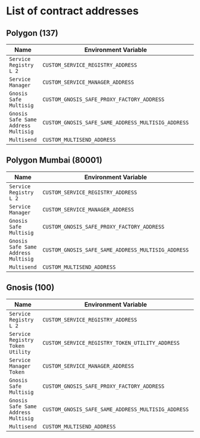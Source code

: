 # List of contract addresses

## Polygon (137)
| Name | Environment Variable | Address |
| ---- | -------------------- | ------- |
| `Service Registry L 2` | `CUSTOM_SERVICE_REGISTRY_ADDRESS` | [`0xE3607b00E75f6405248323A9417ff6b39B244b50`](https://polygonscan.com/address/0xE3607b00E75f6405248323A9417ff6b39B244b50) |
| `Service Manager` | `CUSTOM_SERVICE_MANAGER_ADDRESS` | [`0x3C1fF68f5aa342D296d4DEe4Bb1cACCA912D95fE`](https://polygonscan.com/address/0x3C1fF68f5aa342D296d4DEe4Bb1cACCA912D95fE) |
| `Gnosis Safe Multisig` | `CUSTOM_GNOSIS_SAFE_PROXY_FACTORY_ADDRESS` | [`0x3d77596beb0f130a4415df3D2D8232B3d3D31e44`](https://polygonscan.com/address/0x3d77596beb0f130a4415df3D2D8232B3d3D31e44) |
| `Gnosis Safe Same Address Multisig` | `CUSTOM_GNOSIS_SAFE_SAME_ADDRESS_MULTISIG_ADDRESS` | [`0xd8BCC126ff31d2582018715d5291A508530587b0`](https://polygonscan.com/address/0xd8BCC126ff31d2582018715d5291A508530587b0) |
| `Multisend` | `CUSTOM_MULTISEND_ADDRESS` | [`0x40A2aCCbd92BCA938b02010E17A5b8929b49130D`](https://polygonscan.com/address/0x40A2aCCbd92BCA938b02010E17A5b8929b49130D) |

## Polygon Mumbai (80001)
| Name | Environment Variable | Address |
| ---- | -------------------- | ------- |
| `Service Registry L 2` | `CUSTOM_SERVICE_REGISTRY_ADDRESS` | [`0xf805DfF246CC208CD2F08ffaD242b7C32bc93623`](https://mumbai.polygonscan.com/address/0xf805DfF246CC208CD2F08ffaD242b7C32bc93623) |
| `Service Manager` | `CUSTOM_SERVICE_MANAGER_ADDRESS` | [`0x43d28764bB39936185c84906983fB57A8A905a4F`](https://mumbai.polygonscan.com/address/0x43d28764bB39936185c84906983fB57A8A905a4F) |
| `Gnosis Safe Multisig` | `CUSTOM_GNOSIS_SAFE_PROXY_FACTORY_ADDRESS` | [`0x9dEc6B62c197268242A768dc3b153AE7a2701396`](https://mumbai.polygonscan.com/address/0x9dEc6B62c197268242A768dc3b153AE7a2701396) |
| `Gnosis Safe Same Address Multisig` | `CUSTOM_GNOSIS_SAFE_SAME_ADDRESS_MULTISIG_ADDRESS` | [`0xd6AA4Ec948d84f6Db8EEf25104CeE0Ecd280C74e`](https://mumbai.polygonscan.com/address/0xd6AA4Ec948d84f6Db8EEf25104CeE0Ecd280C74e) |
| `Multisend` | `CUSTOM_MULTISEND_ADDRESS` | [`0x40A2aCCbd92BCA938b02010E17A5b8929b49130D`](https://mumbai.polygonscan.com/address/0x40A2aCCbd92BCA938b02010E17A5b8929b49130D) |

## Gnosis (100)
| Name | Environment Variable | Address |
| ---- | -------------------- | ------- |
| `Service Registry L 2` | `CUSTOM_SERVICE_REGISTRY_ADDRESS` | [`0x9338b5153AE39BB89f50468E608eD9d764B755fD`](https://gnosisscan.io/address/0x9338b5153AE39BB89f50468E608eD9d764B755fD) |
| `Service Registry Token Utility` | `CUSTOM_SERVICE_REGISTRY_TOKEN_UTILITY_ADDRESS` | [`0xa45E64d13A30a51b91ae0eb182e88a40e9b18eD8`](https://gnosisscan.io/address/0xa45E64d13A30a51b91ae0eb182e88a40e9b18eD8) |
| `Service Manager Token` | `CUSTOM_SERVICE_MANAGER_ADDRESS` | [`0x04b0007b2aFb398015B76e5f22993a1fddF83644`](https://gnosisscan.io/address/0x04b0007b2aFb398015B76e5f22993a1fddF83644) |
| `Gnosis Safe Multisig` | `CUSTOM_GNOSIS_SAFE_PROXY_FACTORY_ADDRESS` | [`0x3C1fF68f5aa342D296d4DEe4Bb1cACCA912D95fE`](https://gnosisscan.io/address/0x3C1fF68f5aa342D296d4DEe4Bb1cACCA912D95fE) |
| `Gnosis Safe Same Address Multisig` | `CUSTOM_GNOSIS_SAFE_SAME_ADDRESS_MULTISIG_ADDRESS` | [`0x6e7f594f680f7aBad18b7a63de50F0FeE47dfD06`](https://gnosisscan.io/address/0x6e7f594f680f7aBad18b7a63de50F0FeE47dfD06) |
| `Multisend` | `CUSTOM_MULTISEND_ADDRESS` | [`0x40A2aCCbd92BCA938b02010E17A5b8929b49130D`](https://gnosisscan.io/address/0x40A2aCCbd92BCA938b02010E17A5b8929b49130D) |
